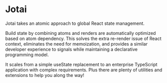 # Jotai

Jotai takes an atomic approach to global React state management.

Build state by combining atoms and renders are automatically optimized based on atom dependency. This solves the extra re-render issue of React context, eliminates the need for memoization, and provides a similar developer experience to signals while maintaining a declarative programming model.

It scales from a simple useState replacement to an enterprise TypeScript application with complex requirements. Plus there are plenty of utilities and extensions to help you along the way!